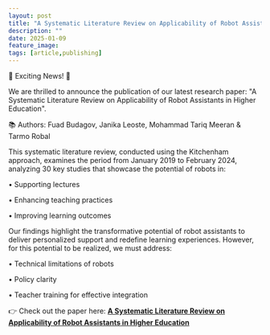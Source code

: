 ```yaml
---
layout: post
title: "A Systematic Literature Review on Applicability of Robot Assistants in Higher Education"
description: ""
date: 2025-01-09
feature_image:
tags: [article,publishing]
---
```

🚀 Exciting News! 🚀

We are thrilled to announce the publication of our latest research paper: "A Systematic Literature Review on Applicability of Robot Assistants in Higher Education".

📚 Authors: Fuad Budagov, Janika Leoste, Mohammad Tariq Meeran & Tarmo Robal

This systematic literature review, conducted using the Kitchenham approach, examines the period from January 2019 to February 2024, analyzing 30 key studies that showcase the potential of robots in:

•	Supporting lectures

•	Enhancing teaching practices

•	Improving learning outcomes


Our findings highlight the transformative potential of robot assistants to deliver personalized support and redefine learning experiences. However, for this potential to be realized, we must address:

•	Technical limitations of robots

•	Policy clarity

•	Teacher training for effective integration


👉 Check out the paper here: [**A Systematic Literature Review on Applicability of Robot Assistants in Higher Education**](https://link.springer.com/chapter/10.1007/978-3-031-73538-7_3)

